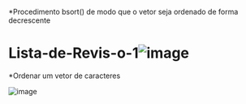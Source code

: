 

*Procedimento bsort() de modo que o vetor seja ordenado de forma decrescente

# Lista-de-Revis-o-1![image](https://user-images.githubusercontent.com/91507393/192624058-59344ae2-41ed-48d6-979a-8d1461ac7331.png)

*Ordenar um vetor de caracteres 

![image](https://user-images.githubusercontent.com/91507393/192624537-89f48e4b-511c-43d5-996a-db174ae035de.png)

